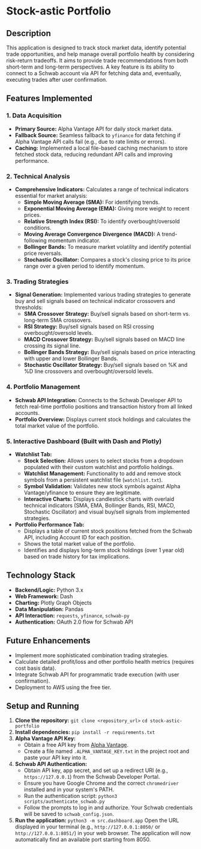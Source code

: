 # Stock-astic Portfolio

## Description
This application is designed to track stock market data, identify potential trade opportunities, and help manage overall portfolio health by considering risk-return tradeoffs. It aims to provide trade recommendations from both short-term and long-term perspectives. A key feature is its ability to connect to a Schwab account via API for fetching data and, eventually, executing trades after user confirmation.

## Features Implemented

### 1. Data Acquisition
- **Primary Source:** Alpha Vantage API for daily stock market data.
- **Fallback Source:** Seamless fallback to `yfinance` for data fetching if Alpha Vantage API calls fail (e.g., due to rate limits or errors).
- **Caching:** Implemented a local file-based caching mechanism to store fetched stock data, reducing redundant API calls and improving performance.

### 2. Technical Analysis
- **Comprehensive Indicators:** Calculates a range of technical indicators essential for market analysis:
    - **Simple Moving Average (SMA):** For identifying trends.
    - **Exponential Moving Average (EMA):** Giving more weight to recent prices.
    - **Relative Strength Index (RSI):** To identify overbought/oversold conditions.
    - **Moving Average Convergence Divergence (MACD):** A trend-following momentum indicator.
    - **Bollinger Bands:** To measure market volatility and identify potential price reversals.
    - **Stochastic Oscillator:** Compares a stock's closing price to its price range over a given period to identify momentum.

### 3. Trading Strategies
- **Signal Generation:** Implemented various trading strategies to generate buy and sell signals based on technical indicator crossovers and thresholds:
    - **SMA Crossover Strategy:** Buy/sell signals based on short-term vs. long-term SMA crossovers.
    - **RSI Strategy:** Buy/sell signals based on RSI crossing overbought/oversold levels.
    - **MACD Crossover Strategy:** Buy/sell signals based on MACD line crossing its signal line.
    - **Bollinger Bands Strategy:** Buy/sell signals based on price interacting with upper and lower Bollinger Bands.
    - **Stochastic Oscillator Strategy:** Buy/sell signals based on %K and %D line crossovers and overbought/oversold levels.

### 4. Portfolio Management
- **Schwab API Integration:** Connects to the Schwab Developer API to fetch real-time portfolio positions and transaction history from all linked accounts.
- **Portfolio Overview:** Displays current stock holdings and calculates the total market value of the portfolio.

### 5. Interactive Dashboard (Built with Dash and Plotly)
- **Watchlist Tab:**
    - **Stock Selection:** Allows users to select stocks from a dropdown populated with their custom watchlist and portfolio holdings.
    - **Watchlist Management:** Functionality to add and remove stock symbols from a persistent watchlist file (`watchlist.txt`).
    - **Symbol Validation:** Validates new stock symbols against Alpha Vantage/yfinance to ensure they are legitimate.
    - **Interactive Charts:** Displays candlestick charts with overlaid technical indicators (SMA, EMA, Bollinger Bands, RSI, MACD, Stochastic Oscillator) and visual buy/sell signals from implemented strategies.
- **Portfolio Performance Tab:**
    - Displays a table of current stock positions fetched from the Schwab API, including Account ID for each position.
    - Shows the total market value of the portfolio.
    - Identifies and displays long-term stock holdings (over 1 year old) based on trade history for tax implications.

## Technology Stack
- **Backend/Logic:** Python 3.x
- **Web Framework:** Dash
- **Charting:** Plotly Graph Objects
- **Data Manipulation:** Pandas
- **API Interaction:** `requests`, `yfinance`, `schwab-py`
- **Authentication:** OAuth 2.0 flow for Schwab API

## Future Enhancements
- Implement more sophisticated combination trading strategies.
- Calculate detailed profit/loss and other portfolio health metrics (requires cost basis data).
- Integrate Schwab API for programmatic trade execution (with user confirmation).
- Deployment to AWS using the free tier.

## Setup and Running
1.  **Clone the repository:**
    `git clone <repository_url>`
    `cd stock-astic-portfolio`
2.  **Install dependencies:**
    `pip install -r requirements.txt`
3.  **Alpha Vantage API Key:**
    - Obtain a free API key from [Alpha Vantage](https://www.alphavantage.co/).
    - Create a file named `.ALPHA_VANTAGE_KEY.txt` in the project root and paste your API key into it.
4.  **Schwab API Authentication:**
    - Obtain API key, app secret, and set up a redirect URI (e.g., `https://127.0.0.1`) from the Schwab Developer Portal.
    - Ensure you have Google Chrome and the correct `chromedriver` installed and in your system's PATH.
    - Run the authentication script:
        `python3 scripts/authenticate_schwab.py`
    - Follow the prompts to log in and authorize. Your Schwab credentials will be saved to `schwab_config.json`.
5.  **Run the application:**
    `python3 -m src.dashboard.app`
    Open the URL displayed in your terminal (e.g., `http://127.0.0.1:8050/` or `http://127.0.0.1:8051/`) in your web browser. The application will now automatically find an available port starting from 8050.
